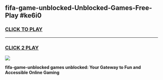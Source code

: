
## fifa-game-unblocked-Unblocked-Games-Free-Play #ke6i0
<h3>
<a href="https://us.freeplayer.one?title=fifa-game-unblocked&ref=9M">CLICK TO PLAY</a></h3>
<hr>

<h3>
<a href="https://us.freeplayer.one?title=fifa-game-unblocked&ref=9M">CLICK 2 PLAY</a>
  
</h3>

<a href="https://us.freeplayer.one?title=fifa-game-unblocked&ref=9M"><img src="https://clearcache.store/games.png"></a>


**fifa-game-unblocked games unblocked: Your Gateway to Fun and Accessible Online Gaming**
